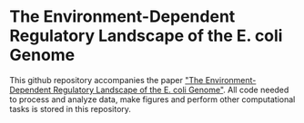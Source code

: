 # The Environment-Dependent Regulatory Landscape of the E. coli Genome

This github repository accompanies the paper ["The Environment-Dependent Regulatory Landscape of the E. coli Genome"](https://arxiv.org/abs/2505.08764). All code needed to process and analyze data, make figures and perform other computational tasks is stored in this repository.